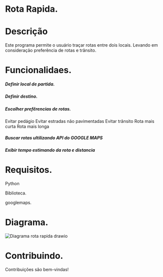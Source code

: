 # Rota Rapida.

# Descrição

  Este programa permite o usuário traçar rotas entre dois locais. Levando
em consideração preferência de rotas e trânsito.

# Funcionalidaes.
##### Definir local de partida.
##### Definir destino.
##### Escolher prefêrencias de rotas.
Evitar pedágio
Evitar estradas não pavimentadas
Evitar trânsito
Rota mais curta
Rota mais longa
##### Buscar rotas ultilizando API do GOOGLE MAPS
##### Exibir tempo estimando da rota e distancia
# Requisitos.
Python

Biblioteca.

googlemaps.

# Diagrama.
![Diagrama rota rapida drawio](https://github.com/user-attachments/assets/f158f2fb-76b6-4cb6-ab15-aaa429188c64)


# Contribuindo.
Contribuições são bem-vindas!
